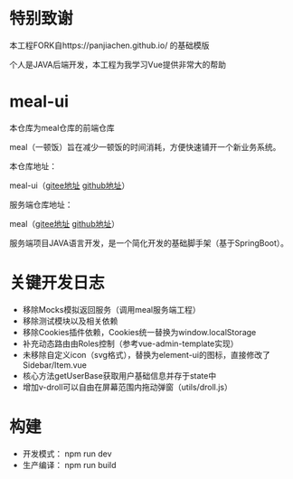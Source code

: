 # 特别致谢
本工程FORK自https://panjiachen.github.io/ 的基础模版

个人是JAVA后端开发，本工程为我学习Vue提供非常大的帮助

# meal-ui
本仓库为meal仓库的前端仓库

meal（一顿饭）旨在减少一顿饭的时间消耗，方便快速铺开一个新业务系统。

本仓库地址：

meal-ui（[gitee地址](https://gitee.com/mebugs/meal-ui) [github地址](https://github.com/mebugs/meal-ui)）

服务端仓库地址：

meal（[gitee地址](https://gitee.com/mebugs/meal) [github地址](https://github.com/mebugs/meal)）

服务端项目JAVA语言开发，是一个简化开发的基础脚手架（基于SpringBoot）。

# 关键开发日志
 - 移除Mocks模拟返回服务（调用meal服务端工程）
 - 移除测试模块以及相关依赖
 - 移除Cookies插件依赖，Cookies统一替换为window.localStorage
 - 补充动态路由由Roles控制（参考vue-admin-template实现）
 - 未移除自定义icon（svg格式），替换为element-ui的图标，直接修改了Sidebar/Item.vue
 - 核心方法getUserBase获取用户基础信息并存于state中
 - 增加v-droll可以自由在屏幕范围内拖动弹窗（utils/droll.js）

# 构建
 - 开发模式： npm run dev
 - 生产编译： npm run build